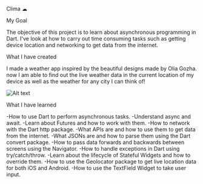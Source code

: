 Clima ☁

My Goal

The objective of this project is to learn about asynchronous programming in Dart. I've look at how to carry out time consuming tasks such as getting device location and networking to get data from the internet.

What I have created

I made a weather app inspired by the beautiful designs made by Olia Gozha. now I am able to find out the live weather data in the current location of my device as well as the weather for any city I can think of!

![Alt text](../../Downloads/clima-demo.gif)

What I have learned

-How to use Dart to perform asynchronous tasks.
-Understand async and await.
-Learn about Futures and how to work with them.
-How to network with the Dart http package.
-What APIs are and how to use them to get data from the internet.
-What JSONs are and how to parse them using the Dart convert package.
-How to pass data forwards and backwards between screens using the Navigator.
-How to handle exceptions in Dart using try/catch/throw.
-Learn about the lifecycle of Stateful Widgets and how to override them.
-How to use the Geolocator package to get live location data for both iOS and Android.
-How to use the TextField Widget to take user input.
